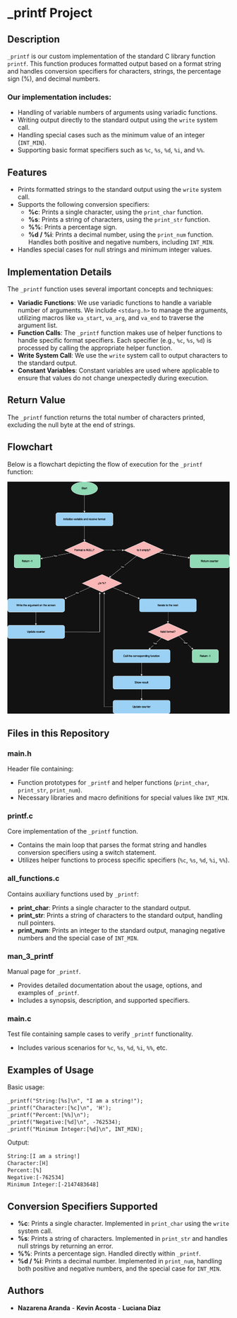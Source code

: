 # _printf Project

## Description

`_printf` is our custom implementation of the standard C library function `printf`. This function produces formatted output based on a format string and handles conversion specifiers for characters, strings, the percentage sign (%), and decimal numbers.

### Our implementation includes:
- Handling of variable numbers of arguments using variadic functions.
- Writing output directly to the standard output using the `write` system call.
- Handling special cases such as the minimum value of an integer (`INT_MIN`).
- Supporting basic format specifiers such as `%c`, `%s`, `%d`, `%i`, and `%%`.

## Features

- Prints formatted strings to the standard output using the `write` system call.
- Supports the following conversion specifiers:
  - **%c**: Prints a single character, using the `print_char` function.
  - **%s**: Prints a string of characters, using the `print_str` function.
  - **%%**: Prints a percentage sign.
  - **%d / %i**: Prints a decimal number, using the `print_num` function. Handles both positive and negative numbers, including `INT_MIN`.
- Handles special cases for null strings and minimum integer values.


## Implementation Details

The `_printf` function uses several important concepts and techniques:

- **Variadic Functions**: We use variadic functions to handle a variable number of arguments. We include `<stdarg.h>` to manage the arguments, utilizing macros like `va_start`, `va_arg`, and `va_end` to traverse the argument list.
- **Function Calls**: The `_printf` function makes use of helper functions to handle specific format specifiers. Each specifier (e.g., `%c`, `%s`, `%d`) is processed by calling the appropriate helper function.
- **Write System Call**: We use the `write` system call to output characters to the standard output.
- **Constant Variables**: Constant variables are used where applicable to ensure that values do not change unexpectedly during execution.

## Return Value

The `_printf` function returns the total number of characters printed, excluding the null byte at the end of strings.

## Flowchart

Below is a flowchart depicting the flow of execution for the `_printf` function:

![Flowchart](https://github.com/nazarena-aranda/Images/blob/main/FlowchartPrintf.drawio%20(1).png?raw=true)

## Files in this Repository

### main.h
Header file containing:
- Function prototypes for `_printf` and helper functions (`print_char`, `print_str`, `print_num`).
- Necessary libraries and macro definitions for special values like `INT_MIN`.

### printf.c
Core implementation of the `_printf` function.
- Contains the main loop that parses the format string and handles conversion specifiers using a switch statement.
- Utilizes helper functions to process specific specifiers (`%c`, `%s`, `%d`, `%i`, `%%`).

### all_functions.c
Contains auxiliary functions used by `_printf`:
- **print_char**: Prints a single character to the standard output.
- **print_str**: Prints a string of characters to the standard output, handling null pointers.
- **print_num**: Prints an integer to the standard output, managing negative numbers and the special case of `INT_MIN`.

### man_3_printf
Manual page for `_printf`.
- Provides detailed documentation about the usage, options, and examples of `_printf`.
- Includes a synopsis, description, and supported specifiers.

### main.c
Test file containing sample cases to verify `_printf` functionality.
- Includes various scenarios for `%c`, `%s`, `%d`, `%i`, `%%`, etc.

## Examples of Usage

Basic usage:
```
_printf("String:[%s]\n", "I am a string!");
_printf("Character:[%c]\n", 'H');
_printf("Percent:[%%]\n");
_printf("Negative:[%d]\n", -762534);
_printf("Minimum Integer:[%d]\n", INT_MIN);
```
Output:
```
String:[I am a string!]
Character:[H]
Percent:[%]
Negative:[-762534]
Minimum Integer:[-2147483648]
```
## Conversion Specifiers Supported
- **%c**: Prints a single character. Implemented in `print_char` using the `write` system call.
- **%s**: Prints a string of characters. Implemented in `print_str` and handles null strings by returning an error.
- **%%**: Prints a percentage sign. Handled directly within `_printf`.
- **%d / %i**: Prints a decimal number. Implemented in `print_num`, handling both positive and negative numbers, and the special case for `INT_MIN`.

## Authors

- **Nazarena Aranda** - **Kevin Acosta** - **Luciana Diaz**
